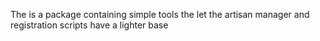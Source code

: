 The is a package containing simple tools the let the artisan manager and registration scripts have a lighter base